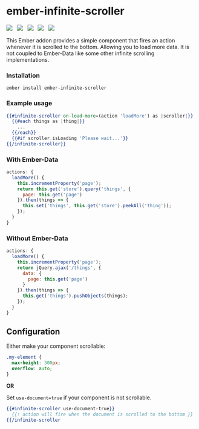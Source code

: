 # ember-infinite-scroller

<a href="http://emberobserver.com/addons/ember-infinite-scroller"><img src="http://emberobserver.com/badges/ember-infinite-scroller.svg"></a> &nbsp; <a href="https://david-dm.org/amk221/ember-infinite-scroller#badge-embed"><img src="https://david-dm.org/amk221/ember-infinite-scroller.svg"></a> &nbsp; <a href="https://david-dm.org/amk221/ember-infinite-scroller#dev-badge-embed"><img src="https://david-dm.org/amk221/ember-infinite-scroller/dev-status.svg"></a> &nbsp; <a href="https://codeclimate.com/github/amk221/ember-infinite-scroller"><img src="https://codeclimate.com/github/amk221/ember-infinite-scroller/badges/gpa.svg" /></a> &nbsp; <a href="http://travis-ci.org/amk221/ember-infinite-scroller"><img src="https://travis-ci.org/amk221/ember-infinite-scroller.svg?branch=master"></a>

This Ember addon provides a simple component that fires an action whenever it is scrolled to the bottom.
Allowing you to load more data. It is not coupled to Ember-Data like some other infinite scrolling implementations.

### Installation
```
ember install ember-infinite-scroller
```

### Example usage

```handlebars
{{#infinite-scroller on-load-more=(action 'loadMore') as |scroller|}}
  {{#each things as |thing|}}
    ...
  {{/each}}
  {{#if scroller.isLoading 'Please wait...'}}
{{/infinite-scroller}}
```

### With Ember-Data

```javascript
actions: {
  loadMore() {
    this.incrementProperty('page');
    return this.get('store').query('things', {
      page: this.get('page')
    }).then(things => {
      this.set('things', this.get('store').peekAll('thing'));
    });
  }
}
```

### Without Ember-Data

```javascript
actions: {
  loadMore() {
    this.incrementProperty('page');
    return jQuery.ajax('/things', {
      data: {
        page: this.get('page')
      }
    }).then(things => {
      this.get('things').pushObjects(things);
    });
  }
}
```

## Configuration

Either make your component scrollable:

```css
.my-element {
  max-height: 300px;
  overflow: auto;
}
```

**OR**

Set `use-document=true` if your component is not scrollable.

```handlebars
{{#infinite-scroller use-document-true}}
  {{! action will fire when the document is scrolled to the bottom }}
{{/infinite-scroller
```
